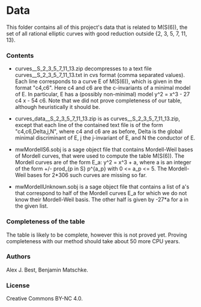 # Data

This folder contains all of this project's data that is related to M(S(6)), the set of all rational elliptic curves with good reduction outside {2, 3, 5, 7, 11, 13}.

### Contents

 - curves__S_2_3_5_7_11_13.zip decompresses to a text file curves__S_2_3_5_7_11_13.txt in cvs format (comma separated values). 
   Each line corresponds to a curve E of M(S(6)), which is given in the format "c4,c6".
   Here c4 and c6 are the c-invariants of a minimal model of E. 
   In particular, E has a (possibly non-minimal) model y^2 = x^3 - 27 c4 x - 54 c6.
   Note that we did not prove completeness of our table, although heuristically it should be.
 
 - curves_data__S_2_3_5_7_11_13.zip is as curves__S_2_3_5_7_11_13.zip, except that each line of the contained text file is of the form "c4,c6,Delta,j,N", where c4 and c6 are as before, Delta is the global minimal discriminant of E, j the j-invariant of E, and N the conductor of E. 

 - mwMordellS6.sobj is a sage object file that contains Mordell-Weil bases of Mordell curves, that were used to compute the table M(S(6)).
   The Mordell curves are of the form E_a: y^2 = x^3 + a, where a is an integer of the form +/- prod_{p in S} p^{a_p} with 0 <= a_p <= 5.
   The Mordell-Weil bases for 2*306 such curves are missing so far.
 
 - mwMordellUnknown.sobj is a sage object file that contains a list of a's that correspond to half of the Mordell curves E_a for which we do not know their Mordell-Weil basis.
   The other half is given by -27*a for a in the given list.

### Completeness of the table

The table is likely to be complete, however this is not proved yet.
Proving completeness with our method should take about 50 more CPU years.

### Authors

Alex J. Best, Benjamin Matschke.

### License

Creative Commons BY-NC 4.0.
